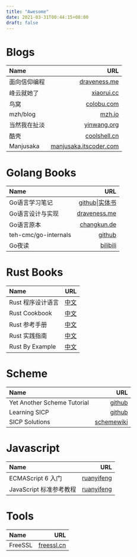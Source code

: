 ```yaml
---
title: "Awesome"
date: 2021-03-31T00:44:15+08:00
draft: false
---
```

# Blogs
|Name|URL|
|:---|---:|
|面向信仰编程|[draveness.me](https://draveness.me/)|
|峰云就她了|[xiaorui.cc](http://xiaorui.cc/)|
|鸟窝|[colobu.com](https://colobu.com/)|
|mzh/blog|[mzh.io](https://mzh.io/)|
|当然我在扯淡|[yinwang.org](http://www.yinwang.org/)|
|酷壳|[coolshell.cn](https://coolshell.cn/)|
|Manjusaka|[manjusaka.itscoder.com](https://manjusaka.itscoder.com/)|

# Golang Books
|Name|URL|
|:---|---:|
|Go语言学习笔记|[github](https://github.com/qyuhen/book)\|[实体书](https://item.jd.com/11944267.html)|
|Go语言设计与实现|[draveness.me](https://draveness.me/golang/)|
|Go语言原本|[changkun.de](https://changkun.de/golang)|
|teh-cmc/go-internals|[github](https://github.com/teh-cmc/go-internals)|
|Go夜读|[bilibili](https://space.bilibili.com/326749661/)|

# Rust Books
|Name|URL|
|:---|---:|
|Rust 程序设计语言|[中文](https://rust-lang.budshome.com/)|
|Rust Cookbook|[中文](https://rust-cookbook.budshome.com/)|
|Rust 参考手册|[中文](https://rust-reference.budshome.com/)|
|Rust 实践指南|[中文](https://rust-guide.budshome.com/)|
|Rust By Example|[中文](https://rust-by-example.budshome.com/)|

# Scheme
|Name|URL|
|:---|---:|
|Yet Another Scheme Tutorial|[github](http://deathking.github.io/yast-cn/)|
|Learning SICP|[github](https://learningsicp.github.io/)|
|SICP Solutions|[schemewiki](http://community.schemewiki.org/?SICP-Solutions)|

# Javascript
|Name|URL|
|:---|---:|
|ECMAScript 6 入门|[ruanyifeng](http://es6.ruanyifeng.com/)|
|JavaScript 标准参考教程|[ruanyifeng](http://javascript.ruanyifeng.com/)|

# Tools
|Name|URL|
|:---|---:|
|FreeSSL|[freessl.cn](https://freessl.cn/)|



